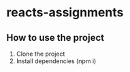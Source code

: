 # reacts-assignments

## How to use the project
1. Clone the  project 
2. Install dependencies (npm i)
